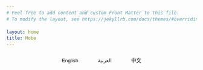 ```yaml
---
# Feel free to add content and custom Front Matter to this file.
# To modify the layout, see https://jekyllrb.com/docs/themes/#overriding-theme-defaults

layout: home
title: Hobe
---
```


<div class="language-switcher">
  <button onclick="switchLanguage('en')" class="lang-btn">English</button>
  <button onclick="switchLanguage('ar')" class="lang-btn">العربية</button>
  <button onclick="switchLanguage('zh')" class="lang-btn">中文</button>
</div>

<div class="content-wrapper">
  <!-- 英文内容 -->
  <div class="lang-content" id="en-content">
    <div class="hero">
      <div class="hero-content">
        <img src="/assets/images/Hobe.png" alt="Hobe Logo" class="hero-logo">
        <h1>Hobe Translator</h1>
        <p class="hero-description">Professional Chinese-Arabic Translation Tool</p>
      </div>
    </div>

    <div class="features">
      <div class="try-section">
        <h2>Try Now</h2>
        <div class="token-options">
          <div class="button-option">
            <p class="option-title">Option 1: Open in Browser</p>
            <a href="https://hobe.hobe.chat/static/get-token.html" class="get-token-btn">Open Hobe →</a>
          </div>
          <div class="qr-option">
            <p class="option-title">Option 2: Scan QR Code</p>
            <img src="/assets/images/qrcode.png" alt="Test Token QR Code" class="qr-code">
          </div>
        </div>
      </div>

      <div class="feature-section">
        <h2>Key Features</h2>
        <ul>
          <li>🌐 Bidirectional translation between Chinese and Arabic</li>
          <li>🎯 Translation engine optimized for Arabic</li>
          <li>🎨 Full RTL (Right-to-Left) interface support</li>
          <li>🎤 Accurate voice recognition with support for audio file upload</li>
          <li>✨ Smart text refinement: intelligently polishes your input, whether from voice or typing</li>
          <li>📸 Generate bilingual translation images for easy sharing</li>
        </ul>
      </div>

      <div class="feature-section">
        <h2>Featured Use Cases</h2>
        <div class="use-cases">
          <div class="use-case">
            <h3>Voice to Polished Text</h3>
            <p>Record your thoughts or upload audio files, and get professionally formatted text. Perfect for taking voice notes or creating documents hands-free.</p>
          </div>
          <div class="use-case">
            <h3>Text Enhancement</h3>
            <p>Input any casual text, and let our smart optimization transform it into clear, professional writing - fixing errors and improving readability, even without translation.</p>
          </div>
        </div>
      </div>

      <div class="feature-section">
        <h2>Interface Preview</h2>
        <p class="preview-description">Screenshots of Hobe's clean and intuitive interface:</p>
        <div class="screenshots">
          <div class="screenshot-wrapper">
            <img src="/assets/images/screen-shot-ar.jpg" alt="Arabic Interface" class="screenshot">
            <span class="screenshot-label">Arabic Interface</span>
          </div>
          <div class="screenshot-wrapper">
            <img src="/assets/images/screen-shot-en.jpg" alt="English Interface" class="screenshot">
            <span class="screenshot-label">English Interface</span>
          </div>
        </div>
      </div>
    </div>
  </div>

  <!-- 阿拉伯语内容 -->
  <div class="lang-content" id="ar-content" dir="rtl">
    <div class="hero">
      <div class="hero-content">
        <img src="/assets/images/Hobe.png" alt="Hobe Logo" class="hero-logo">
        <h1>مترجم هوبي</h1>
        <p class="hero-description">أداة احترافية للترجمة بين الصينية والعربية</p>
      </div>
    </div>

    <div class="features">
      <div class="try-section">
        <h2>جرب الآن</h2>
        <div class="token-options">
          <div class="button-option">
            <p class="option-title">الخيار الأول: فتح في المتصفح</p>
            <a href="https://hobe.hobe.chat/static/get-token.html" class="get-token-btn">فتح هوبي ←</a>
          </div>
          <div class="qr-option">
            <p class="option-title">الخيار الثاني: مسح رمز QR</p>
            <img src="/assets/images/qrcode.png" alt="رمز QR للاختبار" class="qr-code">
          </div>
        </div>
      </div>

      <div class="feature-section">
        <h2>الميزات الرئيسية</h2>
        <ul>
          <li>🌐 ترجمة ثنائية الاتجاه بين الصينية والعربية</li>
          <li>🎯 محرك ترجمة مُحسّن للغة العربية</li>
          <li>🎨 دعم كامل لواجهة RTL</li>
          <li>🎤 التعرف الدقيق على الصوت مع دعم تحميل الملفات الصوتية</li>
          <li>✨ تحسين النص الذكي: يصقل مدخلاتك بذكاء، سواء كانت صوتية أو مكتوبة</li>
          <li>📸 إنشاء صور ترجمة ثنائية اللغة للمشاركة بسهولة</li>
        </ul>
      </div>

      <div class="feature-section">
        <h2>حالات الاستخدام المميزة</h2>
        <div class="use-cases">
          <div class="use-case">
            <h3>تحويل الصوت إلى نص منقح</h3>
            <p>سجل أفكارك أو قم بتحميل الملفات الصوتية، واحصل على نص منسق احترافياً. مثالي لتدوين الملاحظات الصوتية أو إنشاء المستندات بدون استخدام اليدين.</p>
          </div>
          <div class="use-case">
            <h3>تحسين النص</h3>
            <p>أدخل أي نص عادي، ودع التحسين الذكي يحوله إلى كتابة واضحة واحترافية - يصحح الأخطاء ويحسن القراءة، حتى بدون الترجمة.</p>
          </div>
        </div>
      </div>

      <div class="feature-section">
        <h2>واجهة التطبيق</h2>
        <p class="preview-description">صور تصميم واجهة هوبي النظيف والمبسط:</p>
        <div class="screenshots">
          <div class="screenshot-wrapper">
            <img src="/assets/images/screen-shot-ar.jpg" alt="واجهة عربية" class="screenshot">
            <span class="screenshot-label">واجهة عربية</span>
          </div>
          <div class="screenshot-wrapper">
            <img src="/assets/images/screen-shot-en.jpg" alt="واجهة إنجليزية" class="screenshot">
            <span class="screenshot-label">واجهة إنجليزية</span>
          </div>
        </div>
      </div>
    </div>
  </div>

  <!-- 中文内容 -->
  <div class="lang-content" id="zh-content">
    <div class="hero">
      <div class="hero-content">
        <img src="/assets/images/Hobe.png" alt="Hobe Logo" class="hero-logo">
        <h1>Hobe Translator</h1>
        <p class="hero-description">专业的中阿互译工具</p>
      </div>
    </div>

    <div class="features">
      <div class="try-section">
        <h2>立即体验</h2>
        <div class="token-options">
          <div class="button-option">
            <p class="option-title">方式一：浏览器打开</p>
            <a href="https://hobe.hobe.chat/static/get-token.html" class="get-token-btn">打开 Hobe →</a>
          </div>
          <div class="qr-option">
            <p class="option-title">方式二：扫描二维码</p>
            <img src="/assets/images/qrcode.png" alt="测试 Token 二维码" class="qr-code">
          </div>
        </div>
      </div>

      <div class="feature-section">
        <h2>特色功能</h2>
        <ul>
          <li>🌐 支持中文与阿拉伯语的双向翻译</li>
          <li>🎯 针对阿拉伯语优化的翻译引擎</li>
          <li>🎨 完整支持阿拉伯语从右到左（RTL）的界面布局</li>
          <li>🎤 精准的语音识别，支持音频文件上传</li>
          <li>✨ 智能文本优化：自动优化您的输入内容，无论是语音输入还是手动输入</li>
          <li>📸 生成双语对照翻译图片，方便分享</li>
        </ul>
      </div>

      <div class="feature-section">
        <h2>特色用例</h2>
        <div class="use-cases">
          <div class="use-case">
            <h3>语音转优质文本</h3>
            <p>录制想法或上传音频文件，即可获得专业格式的文本。完美适用于语音笔记或免手动创建文档。</p>
          </div>
          <div class="use-case">
            <h3>文本增强</h3>
            <p>输入任何随意文本，让智能优化将其转换为清晰、专业的写作内容 —— 纠正错误并提升可读性，无需使用翻译功能。</p>
          </div>
        </div>
      </div>

      <div class="feature-section">
        <h2>界面预览</h2>
        <p class="preview-description">Hobe 简洁直观界面的截图：</p>
        <div class="screenshots">
          <div class="screenshot-wrapper">
            <img src="/assets/images/screen-shot-ar.jpg" alt="阿拉伯语界面" class="screenshot">
            <span class="screenshot-label">阿拉伯语界面</span>
          </div>
          <div class="screenshot-wrapper">
            <img src="/assets/images/screen-shot-en.jpg" alt="英语界面" class="screenshot">
            <span class="screenshot-label">英语界面</span>
          </div>
        </div>
      </div>
    </div>
  </div>
</div>

<style>
.content-wrapper {
  max-width: 800px;
  margin: 0 auto;
  padding: 0 1rem;
}

.language-switcher {
  text-align: center;
  margin: 1rem 0;
  max-width: 800px;
  margin-left: auto;
  margin-right: auto;
  padding: 0 1rem;
}

.lang-btn {
  padding: 0.5rem 1rem;
  margin: 0 0.5rem;
  border: 1px solid var(--border-color);
  border-radius: 20px;
  background: var(--background-color);
  color: var(--text-color);
  cursor: pointer;
  transition: all 0.3s ease;
  font-weight: 500;
}

.lang-btn:hover {
  background: var(--primary-color);
  color: white;
  border-color: var(--primary-color);
}

.lang-btn.active {
  background: var(--primary-color);
  color: white;
  border-color: var(--primary-color);
}

@media (prefers-color-scheme: dark) {
  .lang-btn {
    background: var(--primary-light);
    border-color: var(--primary-color);
  }
  
  .lang-btn:hover {
    background: var(--primary-color);
    color: white;
  }
  
  .lang-btn.active {
    background: var(--primary-color);
    color: white;
  }
}

.lang-content {
  display: none;
}

.lang-content.active {
  display: block;
}

.hero {
  text-align: center;
  padding: 4rem 0;
  background: linear-gradient(135deg, #fff5f2 0%, #ffe4dc 100%);
  border-radius: 20px;
  margin: 2rem 0;
}

.hero-logo {
  width: 120px;
  height: 120px;
  margin-bottom: 1rem;
}

.hero-description {
  font-size: 1.5rem;
  color: #666;
}

.features {
  max-width: 1200px;
  margin: 0 auto;
  padding: 2rem 0;
}

.feature-section {
  margin: 4rem 0;
}

.screenshots {
  display: flex;
  gap: 2rem;
  justify-content: center;
  margin: 2rem 0;
  flex-wrap: wrap;
}

.screenshot-wrapper {
  position: relative;
  margin: 1rem;
  transition: transform 0.3s ease;
}

.screenshot {
  max-width: 300px;
  border-radius: 12px;
  box-shadow: 0 8px 24px rgba(0, 0, 0, 0.12);
  transition: all 0.3s ease;
}

.screenshot-label {
  display: block;
  text-align: center;
  margin-top: 0.5rem;
  color: var(--text-light);
  font-size: 0.9rem;
}

.preview-description {
  text-align: center;
  color: var(--text-light);
  margin-bottom: 2rem;
}

.feature-section ul {
  list-style: none;
  padding: 0;
}

.feature-section li {
  margin: 1rem 0;
  font-size: 1.1rem;
}

.try-section {
  text-align: center;
  margin: 4rem 0;
}

.token-options {
  display: flex;
  flex-direction: row;
  justify-content: center;
  align-items: center;
  gap: 4rem;
  margin-top: 2rem;
  max-width: 600px;
  margin-left: auto;
  margin-right: auto;
}

.qr-option,
.button-option {
  text-align: center;
  width: 200px;
}

.option-title {
  font-size: 1.1rem;
  color: var(--text-color);
  margin-bottom: 1rem;
  font-weight: 500;
}

.qr-code {
  width: 200px;
  margin: 0;
}

.get-token-btn {
  display: inline-block;
  width: 200px;
  padding: 1rem 0;
  background: var(--primary-color);
  color: white;
  text-decoration: none;
  border-radius: 6px;
  font-weight: 500;
  transition: all 0.3s ease;
  font-size: 1.2rem;
}

.get-token-btn:hover {
  background: var(--primary-color-dark);
  color: white;
  text-decoration: none;
  transform: translateY(-1px);
  box-shadow: 0 4px 12px rgba(0, 0, 0, 0.15);
}

@media (max-width: 768px) {
  .screenshots {
    flex-direction: column;
    align-items: center;
  }
  
  .screenshot {
    max-width: 100%;
  }

  .token-options {
    flex-direction: column;
    gap: 2rem;
  }
  
  .qr-option,
  .button-option {
    width: 100%;
    max-width: 300px;
  }
  
  .get-token-btn {
    width: 100%;
    max-width: 300px;
  }
}

.use-cases {
  margin: 2rem 0;
  display: grid;
  gap: 2rem;
  grid-template-columns: repeat(auto-fit, minmax(250px, 1fr));
}

.use-case {
  padding: 1.5rem;
  background: var(--primary-light);
  border-radius: 12px;
  transition: transform 0.3s ease, box-shadow 0.3s ease;
}

.use-case:hover {
  transform: translateY(-2px);
  box-shadow: 0 8px 24px rgba(0, 0, 0, 0.12);
}

.use-case h3 {
  margin: 0 0 1rem 0;
  color: var(--text-color);
  font-size: 1.2rem;
}

.use-case p {
  margin: 0;
  color: var(--text-light);
  font-size: 1rem;
  line-height: 1.6;
}

@media (max-width: 768px) {
  .use-cases {
    grid-template-columns: 1fr;
  }
}
</style>

<script>
function getBrowserLanguage() {
  // 获取浏览器语言
  const lang = navigator.language || navigator.userLanguage;
  
  // 简单的语言映射
  if (lang.startsWith('zh')) {
    return 'zh';
  } else if (lang.startsWith('ar')) {
    return 'ar';
  } else {
    return 'en';
  }
}

function switchLanguage(lang) {
  // 移除所有语言内容的 active 类
  document.querySelectorAll('.lang-content').forEach(el => {
    el.classList.remove('active');
  });
  
  // 移除所有语言按钮的 active 类
  document.querySelectorAll('.lang-btn').forEach(el => {
    el.classList.remove('active');
  });
  
  // 激活选中的语言内容和按钮
  document.getElementById(`${lang}-content`).classList.add('active');
  document.querySelector(`.lang-btn[onclick="switchLanguage('${lang}')"]`).classList.add('active');
  
  // 设置 HTML 的 lang 属性
  document.documentElement.lang = lang;
  
  // 存储语言选择
  localStorage.setItem('preferredLanguage', lang);
}

// 页面加载时，根据存储的语言或浏览器语言初始化
document.addEventListener('DOMContentLoaded', () => {
  const storedLang = localStorage.getItem('preferredLanguage');
  const initialLang = storedLang || getBrowserLanguage();
  switchLanguage(initialLang);
});
</script>
